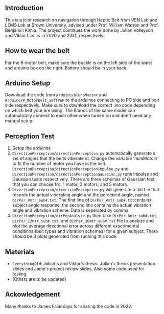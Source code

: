 ## Introduction
This is a joint research on navigation through Haptic Belt from VEN Lab and LEMS Lab at Brown University, advised under Prof. William Warren and Prof. Benjamin Kimia. The project continues the work done by Julian Volleyson and Viktor Ladics in 2020 and 2021, respectively.
## How to wear the belt
For the 8-motor belt, make sure the buckle is on the left side of the waist and arduino box on the right. Battery should be in your back.
## Arduino Setup
Download the code from `Arduino/blunoMaster` and `Arduino/#_MotorBelt_softPWM` to the arduinos connecting to PC side and belt side respectively. Make sure to download the correct .ino code depending on which belt your are using. The Blunos of the same model can automatically connect to each other when turned on and don't need any manual setup. 
<br/>

## Perception Test
1) Setup the arduinos
2) `DirectionPerception/directionPerception.py` automatically generate a set of angles that the belts viberate at. Change the variable 'numMotors' to fit the number of motor you have in the belt. `DirectionPerception/directionPerceptionImpulse.py` and `DirectionPerception/directionPerceptionGaussian.py` runs impulse and Gaussian tests respectively. There are three schemas of Gaussian test that you can choose fro: 1 motor, 3 motors, and 5 motors.<br/>
3) `DirectionPerception/directionPerception.py` will generate a .txt file that records the actual viberating angle and the perceived angle, named `DirPer_#mtr_sub#.txt`. The first line of `DirPer_#mtr_sub#.txt`contains subject angle response, the second line contains the actual vibration angle and vibration scheme. Data is seperated by comma.
4) `DirectionPerception/dirPerAnalyze.py` then take `DirPer_8mtr_sub#.txt`, `DirPer_12mtr_sub#.txt`, and `DirPer_16mtr_sub#.txt` file to analyze and plot the average directional error across different experimental conditions (belt types and vibration schemes) for a given subject. There should be 3 plots generated from running this code.



## Materials
- ``EverythingOld``: Julian's and Viktor's thesis. Julian's thesis presentation slides and Jame's project review slides. Also some code used for testing. <br />
- (Others are to be updated)

## Ackowledgement
Many thanks to James Falandays for sharing the code in 2022. 
